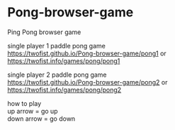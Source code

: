 # Pong-browser-game
Ping Pong browser game

single player 1 paddle pong game    
https://twofist.github.io/Pong-browser-game/pong1 or https://twofist.info/games/pong/pong1


single player 2 paddle pong game     
https://twofist.github.io/Pong-browser-game/pong2 or https://twofist.info/games/pong/pong2



how to play  
up arrow = go up  
down arrow = go down
